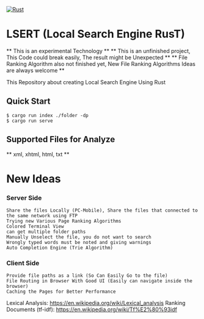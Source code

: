[![Rust](https://github.com/SajeevanJSPY/lsert/actions/workflows/rust.yml/badge.svg)](https://github.com/SajeevanJSPY/lsert/actions/workflows/rust.yml)
# LSERT (Local Search Engine RusT)

** This is an experimental Technology **
** This is an unfinished project, This Code could break easily, The result might be Unexpected **
** File Ranking Algorithm also not finished yet, New File Ranking Algorithms Ideas are always welcome **

This Repository about creating Local Search Engine Using Rust

## Quick Start
```console
$ cargo run index ./folder -dp
$ cargo run serve 
```
## Supported Files for Analyze
** xml, xhtml, html, txt **

# New Ideas
### Server Side
    Share the files Locally (PC-Mobile), Share the files that connected to the same network using FTP
    Trying new Various Page Ranking Algorithms
    Colored Terminal View
    can get multiple folder paths
    Manually Unselect the file, you do not want to search
    Wrongly typed words must be noted and giving warnings
    Auto Completion Engine (Trie Algorithm)
    
### Client Side
    Provide file paths as a link (So Can Easily Go to the file)
    File Routing in Browser With Good UI (Easily can navigate inside the browser)
    Caching the Pages for Better Performance

Lexical Analysis: https://en.wikipedia.org/wiki/Lexical_analysis
Ranking Documents (tf-idf): https://en.wikipedia.org/wiki/Tf%E2%80%93idf

